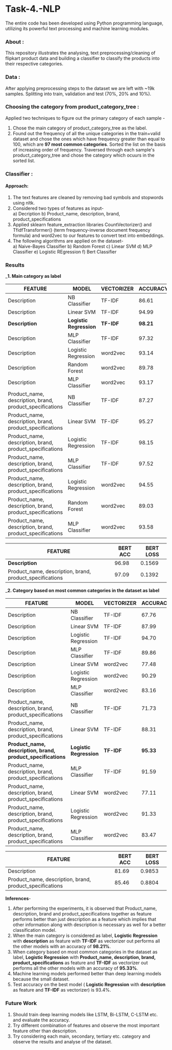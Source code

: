 # Task-4.-NLP
The entire code has been developed using Python programming language, utilizing its powerful text processing and machine learning modules.

### About :
This repository illustrates the analysing, text preprocessing/cleaning of flipkart product data and building a classifier to classify the products into their respective categories.

### Data :
After applying preprocessing steps to the dataset we are left with ~19k samples. Splitting into train, validation and test (70%, 20% and 10%).

### Choosing the category from product_category_tree :
Applied two techniques to figure out the primary category of each sample - <br/>
1. Chose the main category of product_category_tree as the label.
2. Found out the frequency of all the unique categories in the train+valid dataset and chose the ones which have frequency greater than equal to 100, which are __97 most common categories__.
  Sorted the list on the basis of increasing order of frequency.
  Traversed through each sample's product_category_tree and chose the category which ocuurs in the sorted list.
  
### Classifier :

#### Approach:
 1. The text features are cleaned by removing bad symbols and stopwords using nltk.
 2. Considered two types of features as input- <br/>
    a) Decription
    b) Product_name, description, brand, product_specifications
 3. Applied sklearn feature_extraction libraries CountVectorizer() and TfidfTransformer() (term frequency-inverse document frequency formula) and word2vec to our features to convert text into embeddings.
 4. The following algorithms are applied on the dataset- <br/>
     a) Naive-Bayes Classifier
     b) Random Forest
     c) Linear SVM
     d) MLP Classifier
     e) Logistic REgression
     f) Bert Classifier
     
### Results  
 ___1. Main category as label__
   
  FEATURE | MODEL | VECTORIZER | ACCURACY
  --------|-------|------------|---------
  Description|NB Classifier|TF-IDF|86.61
 Description|Linear SVM|TF-IDF|94.99
  __Description__|__Logistic Regression__|__TF-IDF__|__98.21__
  Description|MLP Classifier|TF-IDF|97.32
  Description|Logistic Regression|word2vec|93.14
  Description|Random Forest|word2vec|89.78
  Description|MLP Classifier|word2vec|93.17
  Product_name, description, brand, product_specifications|NB Classifier|TF-IDF|87.27
  Product_name, description, brand, product_specifications|Linear SVM|TF-IDF|95.27
  Product_name, description, brand, product_specifications|Logistic Regression|TF-IDF|98.15
  Product_name, description, brand, product_specifications|MLP Classifier|TF-IDF|97.52
 Product_name, description, brand, product_specifications|Logistic Regression|word2vec|94.55
  Product_name, description, brand, product_specifications|Random Forest|word2vec|89.03
  Product_name, description, brand, product_specifications|MLP Classifier|word2vec|93.58
  
   FEATURE | BERT ACC | BERT LOSS
   ---------|--------- | ------
   __Description__|96.98|0.1569
   Product_name, description, brand, product_specifications |97.09 | 0.1392
   
___2. Category based on most common categories in the dataset as label__
   
  FEATURE | MODEL | VECTORIZER | ACCURACY
  --------|-------|------------|---------
  Description|NB Classifier|TF-IDF|67.76
  Description|Linear SVM|TF-IDF|87.99
  Description|Logistic Regression|TF-IDF|94.70
  Description|MLP Classifier|TF-IDF|89.86
  Description|Linear SVM|word2vec|77.48
  Description|Logistic Regression|word2vec|90.29
  Description|MLP Classifier|word2vec|83.16
  Product_name, description, brand, product_specifications|NB Classifier|TF-IDF|71.73
  Product_name, description, brand, product_specifications|Linear SVM|TF-IDF|88.31
  __Product_name, description, brand, product_specifications__|__Logistic Regression__|__TF-IDF__|__95.33__
  Product_name, description, brand, product_specifications|MLP Classifier|TF-IDF|91.59
  Product_name, description, brand, product_specifications|Linear SVM|word2vec|77.11
  Product_name, description, brand, product_specifications|Logistic Regression|word2vec|91.33
  Product_name, description, brand, product_specifications|MLP Classifier|word2vec|83.47
  
   FEATURE | BERT ACC | BERT LOSS
   ---------|----------| --------
   Description|81.69 | 0.9853
   Product_name, description, brand, product_specifications |85.46 | 0.8804
   
   
__Inferences__-
1. After performing the experiments, it is observed that Product_name, description, brand and product_specifications together as feature performs better than just description as a feature which implies that other information along with description is necessary as well for a better classification model.
2. When the main category is considered as label, __Logistic Regression__ with __description__ as feature with __TF-IDF__ as vectorizer out performs all the other models with an accuracy of __98.21%__.
3. When category based on most common categories in the dataset as label, __Logistic Regression__ with __Product_name, description, brand, product_specifications__ as feature and __TF-IDF__ as vectorizer out performs all the other models with an accuracy of __95.33%__.
4. Machine learning models performed better than deep learning models because the small dataset. 
5. Test accuracy on the best model ( __Logistic Regression__ with __description__ as feature and __TF-IDF__ as vectorizer) is 93.4%.

### Future Work
1. Should train deep learning models like LSTM, Bi-LSTM, C-LSTM etc. and evaluate the accuracy.
2. Try different combination of features and observe the most important feature other than description.
3. Try considering each main, secondary, tertiary etc. category and observe the results and analyse of the dataset.
